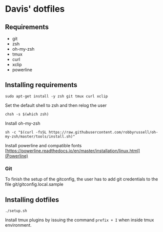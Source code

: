 # Davis' dotfiles
## Requirements
* git
* zsh
* oh-my-zsh
* tmux
* curl
* xclip
* powerline

## Installing requirements
`sudo apt-get install -y zsh git tmux curl xclip`

Set the default shell to zsh and then relog the user

`chsh -s $(which zsh)`

Install oh-my-zsh

`sh -c "$(curl -fsSL https://raw.githubusercontent.com/robbyrussell/oh-my-zsh/master/tools/install.sh)"`

Install powerline and compatible fonts [https://powerline.readthedocs.io/en/master/installation/linux.html](Powerline)

### Git
To finish the setup of the gitconfig, the user has to add git credentials to the file git/gitconfig.local.sample

## Installing dotfiles

`./setup.sh`

Install tmux plugins by issuing the command `prefix + I` when inside tmux environment.


